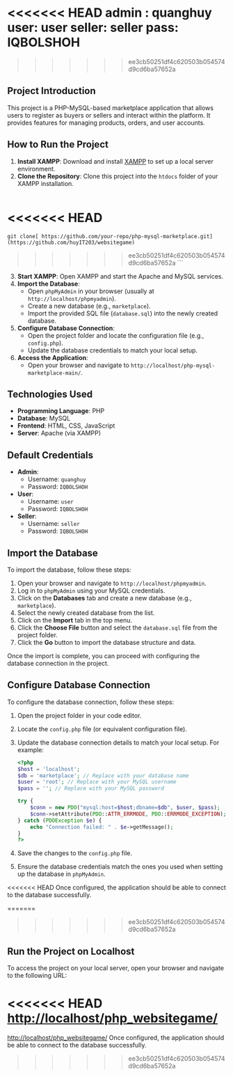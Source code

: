 <<<<<<< HEAD
admin : quanghuy    
user: user
seller: seller
pass: IQBOLSHOH
=======
>>>>>>> ee3cb50251df4c620503b054574d9cd6ba57652a
## Project Introduction

This project is a PHP-MySQL-based marketplace application that allows users to register as buyers or sellers and interact within the platform. It provides features for managing products, orders, and user accounts.

## How to Run the Project

1. **Install XAMPP**: Download and install [XAMPP](https://www.apachefriends.org/index.html) to set up a local server environment.
2. **Clone the Repository**: Clone this project into the `htdocs` folder of your XAMPP installation.
    ```bash
<<<<<<< HEAD
=======
    git clone[ https://github.com/your-repo/php-mysql-marketplace.git](https://github.com/huyIT203/websitegame)
>>>>>>> ee3cb50251df4c620503b054574d9cd6ba57652a
    ```
3. **Start XAMPP**: Open XAMPP and start the Apache and MySQL services.
4. **Import the Database**:
    - Open `phpMyAdmin` in your browser (usually at `http://localhost/phpmyadmin`).
    - Create a new database (e.g., `marketplace`).
    - Import the provided SQL file (`database.sql`) into the newly created database.
5. **Configure Database Connection**:
    - Open the project folder and locate the configuration file (e.g., `config.php`).
    - Update the database credentials to match your local setup.
6. **Access the Application**:
    - Open your browser and navigate to `http://localhost/php-mysql-marketplace-main/`.

## Technologies Used

- **Programming Language**: PHP
- **Database**: MySQL
- **Frontend**: HTML, CSS, JavaScript
- **Server**: Apache (via XAMPP)

## Default Credentials

- **Admin**: 
  - Username: `quanghuy`
  - Password: `IQBOLSHOH`
- **User**: 
  - Username: `user`
  - Password: `IQBOLSHOH`
- **Seller**: 
  - Username: `seller`
  - Password: `IQBOLSHOH`

## Import the Database

To import the database, follow these steps:

1. Open your browser and navigate to `http://localhost/phpmyadmin`.
2. Log in to `phpMyAdmin` using your MySQL credentials.
3. Click on the **Databases** tab and create a new database (e.g., `marketplace`).
4. Select the newly created database from the list.
5. Click on the **Import** tab in the top menu.
6. Click the **Choose File** button and select the `database.sql` file from the project folder.
7. Click the **Go** button to import the database structure and data.

Once the import is complete, you can proceed with configuring the database connection in the project.

## Configure Database Connection

To configure the database connection, follow these steps:

1. Open the project folder in your code editor.
2. Locate the `config.php` file (or equivalent configuration file).
3. Update the database connection details to match your local setup. For example:

    ```php
    <?php
    $host = 'localhost';
    $db = 'marketplace'; // Replace with your database name
    $user = 'root'; // Replace with your MySQL username
    $pass = ''; // Replace with your MySQL password

    try {
        $conn = new PDO("mysql:host=$host;dbname=$db", $user, $pass);
        $conn->setAttribute(PDO::ATTR_ERRMODE, PDO::ERRMODE_EXCEPTION);
    } catch (PDOException $e) {
        echo "Connection failed: " . $e->getMessage();
    }
    ?>
    ```

4. Save the changes to the `config.php` file.
5. Ensure the database credentials match the ones you used when setting up the database in `phpMyAdmin`.

<<<<<<< HEAD
Once configured, the application should be able to connect to the database successfully.

=======
>>>>>>> ee3cb50251df4c620503b054574d9cd6ba57652a
## Run the Project on Localhost

To access the project on your local server, open your browser and navigate to the following URL:

<<<<<<< HEAD
[http://localhost/php_websitegame/](http://localhost/php_websitegame/)
=======
[http://localhost/php_websitegame/](http://localhost/php_websitegame/)
Once configured, the application should be able to connect to the database successfully.
>>>>>>> ee3cb50251df4c620503b054574d9cd6ba57652a
